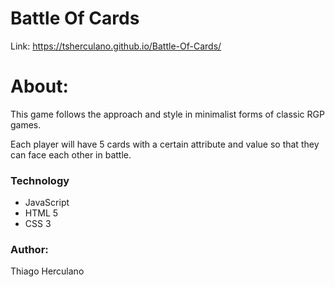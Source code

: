# Battle Of Cards

Link: https://tsherculano.github.io/Battle-Of-Cards/

# About:

<p>
This game follows the approach and style in minimalist forms of classic RGP games.

Each player will have 5 cards with a certain attribute and value so that they can face each other in battle.
</p>

### Technology

* JavaScript
* HTML 5
* CSS 3

### Author:

Thiago Herculano
